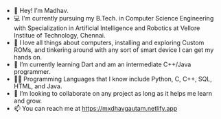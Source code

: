 - 👋 Hey! I’m Madhav.
- 💻 I'm currently pursuing my B.Tech. in Computer Science Engineering with Specialization in Artificial Intelligence and Robotics at Vellore Institue of Technology, Chennai.
- 👀 I love all things about computers, installing and exploring Custom ROMs, and tinkering around with any sort of smart device I can get my hands on.
- 🌱 I’m currently learning Dart and am an intermediate C++/Java programmer.
- 👨‍💻 Programming Languages that I know include Python, C, C++, SQL, HTML, and Java.
- 💞️ I’m looking to collaborate on any project as long as it helps me learn and grow.
- 📫 You can reach me at https://mxdhavgautam.netlify.app
